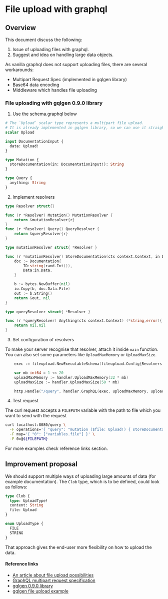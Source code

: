 # File upload with graphql

## Overview

This document discuss the following:
1. Issue of uploading files with graphql.
2. Suggest and idea on handling large data objects.

As vanilla graphql does not support uploading files, there are several workarounds:
- Multipart Request Spec (implemented in gqlgen library)
- Base64 data encoding
- Middleware which handles file uploading

### File uploading with gqlgen 0.9.0 library

1. Use the schema.graphql below
```graphql
# The `Upload` scalar type represents a multipart file upload.
# It is already implemented in gqlgen library, so we can use it straight away.
scalar Upload

input DocumentationInput {
  data: Upload!
}

type Mutation {
  storeDocumentation(in: DocumentationInput!): String
}

type Query {
  anything: String
}

```

2. Implement resolvers
```go
type Resolver struct{}

func (r *Resolver) Mutation() MutationResolver {
	return &mutationResolver{r}
}
func (r *Resolver) Query() QueryResolver {
	return &queryResolver{r}
}

type mutationResolver struct{ *Resolver }

func (r *mutationResolver) StoreDocumentation(ctx context.Context, in DocumentationInput) (*string,error) {
	doc := Documentation{
		ID:string(rand.Int()),
		Data:in.Data,
	}

	b := bytes.NewBuffer(nil)
	io.Copy(b, doc.Data.File)
	out := b.String()
	return &out, nil
}

type queryResolver struct{ *Resolver }

func (r *queryResolver) Anything(ctx context.Context) (*string,error){
	return nil,nil
}
```

3. Set configuration of resolvers

To make your server recognise that resolver, attach it inside `main` function. \
You can also set some parameters like `UploadMaxMemory` or `UploadMaxSize`.

```go
	exec := fileupload.NewExecutableSchema(fileupload.Config{Resolvers: &fileupload.Resolver{}})

	var mb int64 = 1 << 20
	uploadMaxMemory := handler.UploadMaxMemory(32 * mb)
	uploadMaxSize := handler.UploadMaxSize(50 * mb)

	http.Handle("/query", handler.GraphQL(exec, uploadMaxMemory, uploadMaxSize))
```

4. Test request

The curl request accepts a `FILEPATH` variable with the path to file which you want to send with the request
```bash
curl localhost:8080/query \
  -F operations='{ "query": "mutation ($file: Upload!) { storeDocumentation(in: {data: $file}) }", "variables": { "file": null } }' \
  -F map='{ "0": ["variables.file"] }' \
  -F 0=@${FILEPATH}
```
For more examples check reference links section.

## Improvement proposal

We should support multiple ways of uploading large amounts of data (for example documentation).
The `Clob` type, which is to be defined, could look as follows:

```graphql
type Clob {
  type: UploadType!  
  content: String
  file: Upload
}
```

```graphql
enum UploadType {
  FILE
  STRING
}
```

That approach gives the end-user more flexibility on how to upload the data.

#### Reference links

- [An article about file upload possibilities](https://medium.freecodecamp.org/how-to-manage-file-uploads-in-graphql-mutations-using-apollo-graphene-b48ed6a6498c)
- [GraphQL multipart request specification](https://github.com/jaydenseric/graphql-multipart-request-spec)
- [gqlgen 0.9.0 library](https://github.com/99designs/gqlgen/tree/v0.9.0)
- [gqlgen file upload example](https://github.com/99designs/gqlgen/tree/v0.9.0/example/fileupload)
